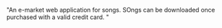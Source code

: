 "An e-market web application for songs. SOngs can be downloaded once purchased with a valid credit card. "
